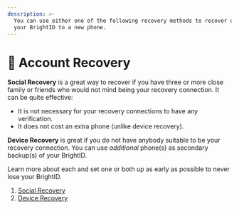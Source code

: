 ```yaml
---
description: >-
  You can use either one of the following recovery methods to recover or move
  your BrightID to a new phone.
---
```


# 🔐 Account Recovery

**Social Recovery** is a great way to recover if you have three or more close family or friends who would not mind being your recovery connection. It can be quite effective:

* It is not necessary for your recovery connections to have any verification.
* It does not cost an extra phone (unlike device recovery).

**Device Recovery** is great if you do not have anybody suitable to be your recovery connection. You can use _additional_ phone(s) as secondary backup(s) of your BrightID.

Learn more about each and set one or both up as early as possible to never lose your BrightID.

1. [Social Recovery](setting-up-social-recovery.md)
2. [Device Recovery](device-recovery.md)
